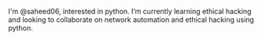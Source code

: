  I'm @saheed06, interested in python.
I’m currently learning ethical hacking
and looking to collaborate on network automation and ethical hacking using python.


<!---
saheed06/saheed06 is a ✨ special ✨ repository because its `README.md` (this file) appears on your GitHub profile.
You can click the Preview link to take a look at your changes.
--->
